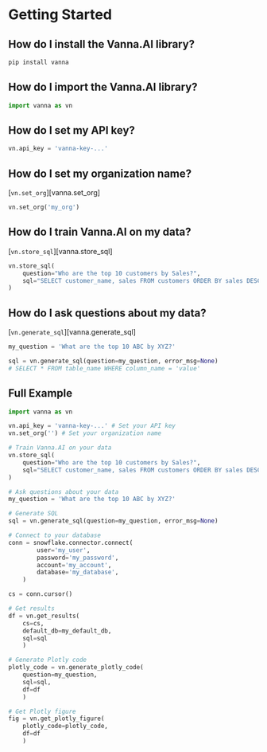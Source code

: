 # Getting Started

## How do I install the Vanna.AI library?
```bash
pip install vanna
```

## How do I import the Vanna.AI library?
```python
import vanna as vn
```

## How do I set my API key?
```python
vn.api_key = 'vanna-key-...'
```

## How do I set my organization name?
[`vn.set_org`][vanna.set_org]
```python
vn.set_org('my_org')
```

## How do I train Vanna.AI on my data?
[`vn.store_sql`][vanna.store_sql]
```python
vn.store_sql(
    question="Who are the top 10 customers by Sales?", 
    sql="SELECT customer_name, sales FROM customers ORDER BY sales DESC LIMIT 10"
)
```

## How do I ask questions about my data?
[`vn.generate_sql`][vanna.generate_sql]
```python
my_question = 'What are the top 10 ABC by XYZ?'

sql = vn.generate_sql(question=my_question, error_msg=None)
# SELECT * FROM table_name WHERE column_name = 'value'
```

## Full Example
```python
import vanna as vn

vn.api_key = 'vanna-key-...' # Set your API key
vn.set_org('') # Set your organization name

# Train Vanna.AI on your data
vn.store_sql(
    question="Who are the top 10 customers by Sales?", 
    sql="SELECT customer_name, sales FROM customers ORDER BY sales DESC LIMIT 10"
)

# Ask questions about your data
my_question = 'What are the top 10 ABC by XYZ?'

# Generate SQL
sql = vn.generate_sql(question=my_question, error_msg=None) 

# Connect to your database
conn = snowflake.connector.connect(
        user='my_user',
        password='my_password',
        account='my_account',
        database='my_database',
    )

cs = conn.cursor()

# Get results
df = vn.get_results(
    cs=cs, 
    default_db=my_default_db, 
    sql=sql
    )

# Generate Plotly code
plotly_code = vn.generate_plotly_code(
    question=my_question, 
    sql=sql, 
    df=df
    )

# Get Plotly figure
fig = vn.get_plotly_figure(
    plotly_code=plotly_code, 
    df=df
    )

```
